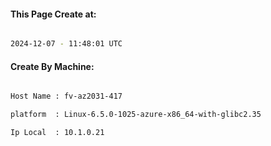 
   
#### This Page Create at:

```bash

2024-12-07 - 11:48:01 UTC

```

#### Create By Machine:

```bash

Host Name : fv-az2031-417

platform  : Linux-6.5.0-1025-azure-x86_64-with-glibc2.35

Ip Local  : 10.1.0.21

```

